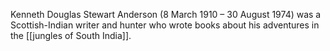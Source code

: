 Kenneth Douglas Stewart Anderson (8 March 1910 – 30 August 1974) was a Scottish-Indian writer and hunter who wrote books about his adventures in the [[jungles of South India]].